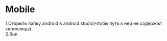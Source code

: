 # Mobile
1.Открыть папку android в android studio(чтобы путь к ней не содержал кириллицы)
<br>
2.Run
